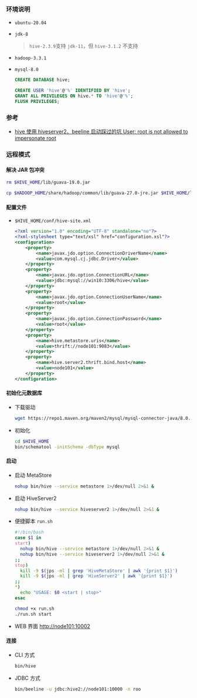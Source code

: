 ### 环境说明

-   `ubuntu-20.04`

-   `jdk-8`

    > `hive-2.3.9`支持 `jdk-11`，但 `hive-3.1.2` 不支持

-   `hadoop-3.3.1`

-   `mysql-8.0`

    ```sql
    CREATE DATABASE hive;
    ```

    ```sql
    CREATE USER 'hive'@'%' IDENTIFIED BY 'hive';
    GRANT ALL PRIVILEGES ON hive.* TO 'hive'@'%';
    FLUSH PRIVILEGES;
    ```

### 参考

-   [hive 使用 hiveserver2、beeline 启动踩过的坑 User: root is not allowed to impersonate root](https://blog.csdn.net/weixin_42404102/article/details/107711323)

### 远程模式

#### 解决 JAR 包冲突

```bash
rm $HIVE_HOME/lib/guava-19.0.jar

cp $HADOOP_HOME/share/hadoop/common/lib/guava-27.0-jre.jar $HIVE_HOME/lib
```

#### 配置文件

-   `$HIVE_HOME/conf/hive-site.xml`

    ```xml
    <?xml version="1.0" encoding="UTF-8" standalone="no"?>
    <?xml-stylesheet type="text/xsl" href="configuration.xsl"?>
    <configuration>
        <property>
            <name>javax.jdo.option.ConnectionDriverName</name>
            <value>com.mysql.cj.jdbc.Driver</value>
        </property>
        <property>
            <name>javax.jdo.option.ConnectionURL</name>
            <value>jdbc:mysql://win10:3306/hive</value>
        </property>
        <property>
            <name>javax.jdo.option.ConnectionUserName</name>
            <value>root</value>
        </property>
        <property>
            <name>javax.jdo.option.ConnectionPassword</name>
            <value>root</value>
        </property>
        <property>
            <name>hive.metastore.uris</name>
            <value>thrift://node101:9083</value>
        </property>
        <property>
            <name>hive.server2.thrift.bind.host</name>
            <value>node101</value>
        </property>
    </configuration>
    ```

#### 初始化元数据库

-   下载驱动

    ```bash
    wget https://repo1.maven.org/maven2/mysql/mysql-connector-java/8.0.18/mysql-connector-java-8.0.18.jar -P $HIVE_HOME/lib
    ```

-   初始化

    ```bash
    cd $HIVE_HOME
    bin/schematool -initSchema -dbType mysql
    ```

#### 启动

-   启动 MetaStore

    ```bash
    nohup bin/hive --service metastore 1>/dev/null 2>&1 &
    ```

-   启动 HiveServer2

    ```bash
    nohup bin/hive --service hiveserver2 1>/dev/null 2>&1 &
    ```

-   便捷脚本 `run.sh`

    ```bash
    #!/bin/bash
    case $1 in
    start)
      nohup bin/hive --service metastore 1>/dev/null 2>&1 &
      nohup bin/hive --service hiveserver2 1>/dev/null 2>&1 &
    ;;
    stop)
      kill -9 $(jps -ml | grep 'HiveMetaStore' | awk '{print $1}')
      kill -9 $(jps -ml | grep 'HiveServer2' | awk '{print $1}')
    ;;
    *)
      echo "USAGE: $0 <start | stop>"
    esac
    ```

    ```bash
    chmod +x run.sh
    ./run.sh start
    ```

-   WEB 界面 [http://node101:10002](http://node101:10002)

#### 连接

-   CLI 方式

    ```bash
    bin/hive
    ```

-   JDBC 方式

    ```bash
    bin/beeline -u jdbc:hive2://node101:10000 -n roo
    ```
